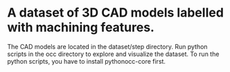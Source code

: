 # A dataset of 3D CAD models labelled with machining features.
The CAD models are located in the dataset/step directory.
Run python scripts in the occ directory to explore and visualize the dataset.
To run the python scripts, you have to install pythonocc-core first.
